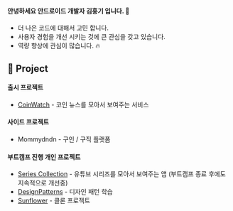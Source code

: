 
#### 안녕하세요 안드로이드 개발자 김홍기 입니다. 👐<br>

- 더 나은 코드에 대해서 고민 합니다. 
- 사용자 경험을 개선 시키는 것에 큰 관심을 갖고 있습니다.
- 역량 향상에 관심이 많습니다. 🔥

## 📌 Project 

#### 출시 프로젝트 
- [CoinWatch](https://play.google.com/store/apps/details?id=com.hong7.coinnews&hl=ko&gl=US) - 코인 뉴스를 모아서 보여주는 서비스  <br> 

#### 사이드 프로젝트
- Mommydndn - 구인 / 구직 플랫폼 <br> 

#### 부트캠프 진행 개인 프로젝트 

- [Series Collection](https://github.com/honggi123/series-collection) - 유튜브 시리즈를 모아서 보여주는 앱 (부트캠프 종료 후에도 지속적으로 개선중) <br>
- [DesignPatterns](https://github.com/honggi123/DesignPatterns) - 디자인 패턴 학습 <br>
- [Sunflower](https://github.com/honggi123/Sunflower) - 클론 프로젝트 <br>  

<!--
**honggi123/honggi123** is a ✨ _special_ ✨ repository because its `README.md` (this file) appears on your GitHub profile.

Here are some ideas to get you started:

- 🔭 I’m currently working on ...
- 🌱 I’m currently learning ...
- 👯 I’m looking to collaborate on ...
- 🤔 I’m looking for help with ...
- 💬 Ask me about ...
- 📫 How to reach me: ...
- 😄 Pronouns: ...
- ⚡ Fun fact: ...
-->
